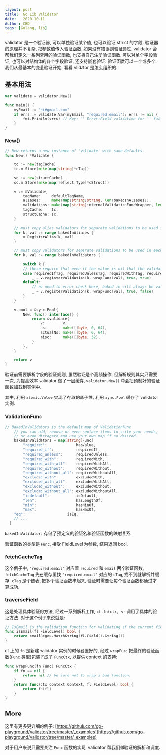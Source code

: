 ```yaml
---
layout: post
title:  Go Lib Validator
date:   2020-10-11
Author: CBD
tags: [Golang, lib]
---
```


validator 是一个验证器, 可以单独验证某个值, 也可以验证 struct 的字段. 验证器的原理并不复杂, 把参数值传入验证函数, 如果没有错误则验证通过. validator 会帮我们定义一系列常用的验证函数, 也支持自己注册验证函数. 可以对单个字段验证, 也可以对结构体的各个字段验证, 还支持嵌套验证. 验证函数可以一个或多个. 我们从最基本的变量验证开始, 看看 vlidator 是怎么组织的.

## 基本用法

```go
var validate = validator.New()

func main() {
	myEmail := "hi#gmail.com"
	if errs := validate.Var(myEmail, "required,email"); errs != nil {
		fmt.Println(errs) // Key: '' Error:Field validation for '' failed on the 'email' tag
	}
}
```

### New()

```go
// New returns a new instance of 'validate' with sane defaults.
func New() *Validate {

	tc := new(tagCache)
	tc.m.Store(make(map[string]*cTag))

	sc := new(structCache)
	sc.m.Store(make(map[reflect.Type]*cStruct))

	v := &Validate{
		tagName:     defaultTagName,
		aliases:     make(map[string]string, len(bakedInAliases)),
		validations: make(map[string]internalValidationFuncWrapper, len(bakedInValidators)),
		tagCache:    tc,
		structCache: sc,
	}

	// must copy alias validators for separate validations to be used in each validator instance
	for k, val := range bakedInAliases {
		v.RegisterAlias(k, val)
	}

	// must copy validators for separate validations to be used in each instance
	for k, val := range bakedInValidators {

		switch k {
		// these require that even if the value is nil that the validation should run, omitempty still overrides this behaviour
		case requiredIfTag, requiredUnlessTag, requiredWithTag, requiredWithAllTag, requiredWithoutTag, requiredWithoutAllTag:
			_ = v.registerValidation(k, wrapFunc(val), true, true)
		default:
			// no need to error check here, baked in will always be valid
			_ = v.registerValidation(k, wrapFunc(val), true, false)
		}
	}

	v.pool = &sync.Pool{
		New: func() interface{} {
			return &validate{
				v:        v,
				ns:       make([]byte, 0, 64),
				actualNs: make([]byte, 0, 64),
				misc:     make([]byte, 32),
			}
		},
	}

	return v
}
```

验证前需要解析字段的验证规则, 虽然验证是个高频操作, 但解析规则其实只需要一次, 为提高效率 validator 做了一层缓存, `validator.New()` 中会把预制好的验证函数加载到实例中.

其中, 利用 `atomic.Value` 实现了存取的原子性, 利用 `sync.Pool` 缓存了 validator 实例.

### ValidationFunc

```go
// BakedInValidators is the default map of ValidationFunc
	// you can add, remove or even replace items to suite your needs,
	// or even disregard and use your own map if so desired.
	bakedInValidators = map[string]Func{
		"required":             hasValue,
		"required_if":          requiredIf,
		"required_unless":      requiredUnless,
		"required_with":        requiredWith,
		"required_with_all":    requiredWithAll,
		"required_without":     requiredWithout,
		"required_without_all": requiredWithoutAll,
		"excluded_with":        excludedWith,
		"excluded_with_all":    excludedWithAll,
		"excluded_without":     excludedWithout,
		"excluded_without_all": excludedWithoutAll,
		"isdefault":            isDefault,
		"len":                  hasLengthOf,
		"min":                  hasMinOf,
		"max":                  hasMaxOf,
    "eq":                   isEq,
    // ...
  }
```

`bakedInValidators` 存储了预定义的验证名和验证函数的映射关系.

验证函数的类型是 `Func`, 接受 FieldLevel 为参数, 结果返回 bool.

### fetchCacheTag

这个例子中, `"required,email"` 对应着 `required` 和 `email` 两个验证函数, `fetchCacheTag` 先在缓存里找 `"required,email"` 对应的 `cTag`, 找不到就解析并缓存. `cTag` 是个链表, 把多个验证函数串起来, 验证时需要让每个验证函数都通过才算成功.

### traverseField

这是处理具体验证的方法, 经过一系列解析工作, `ct.fn(ctx, v)` 调用了具体的验证方法. 对于这个例子来说就是:

```go
// IsEmail is the validation function for validating if the current field's value is a valid email address.
func isEmail(fl FieldLevel) bool {
	return emailRegex.MatchString(fl.Field().String())
}
```

ct 上的 `fn` 是新建 validator 实例的时候设置好的,  经过 `wrapFunc`  把最终的验证函数(`Func` 类型)包装了成了 `FuncCtx`, 以提供 context 的支持:

```go
func wrapFunc(fn Func) FuncCtx {
	if fn == nil {
		return nil // be sure not to wrap a bad function.
	}
	return func(ctx context.Context, fl FieldLevel) bool {
		return fn(fl)
	}
}
```

## More

这里有更多更详细的例子: [https://github.com/go-playground/validator/tree/master/_examples](https://github.com/go-playground/validator/tree/master/_examples)

对于用户来说只需要关注 `Func` 函数的实现, validator 帮我们做验证的解析和调度.

